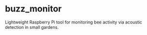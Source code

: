 # buzz_monitor
Lightweight Raspberry Pi tool for monitoring bee activity via acoustic detection in small gardens.
